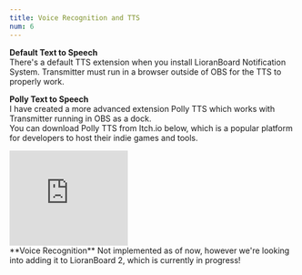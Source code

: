 ```yaml
---
title: Voice Recognition and TTS
num: 6
---
```


**Default Text to Speech**\
There's a default TTS extension when you install LioranBoard Notification System. Transmitter must run in a browser outside of OBS for the TTS to properly work.   

**Polly Text to Speech**\
I have created a more advanced extension Polly TTS which works with Transmitter running in OBS as a dock.\
You can download Polly TTS from Itch.io below, which is a popular platform for developers to host their indie games and tools. 

<iframe class="itch" frameborder="0" src="https://itch.io/embed/895348?bg_color=001225&amp;fg_color=eeeeee&amp;link_color=8b0373&amp;border_color=363636" width="208" height="167"><a href="https://christinak.itch.io/lioranboard-polly-text-to-speech">LioranBoard Text to Speech Polly by Christina K</a></iframe>
<br/>
**Voice Recognition**   
Not implemented as of now, however we're looking into adding it to LioranBoard 2, which is currently in progress! 